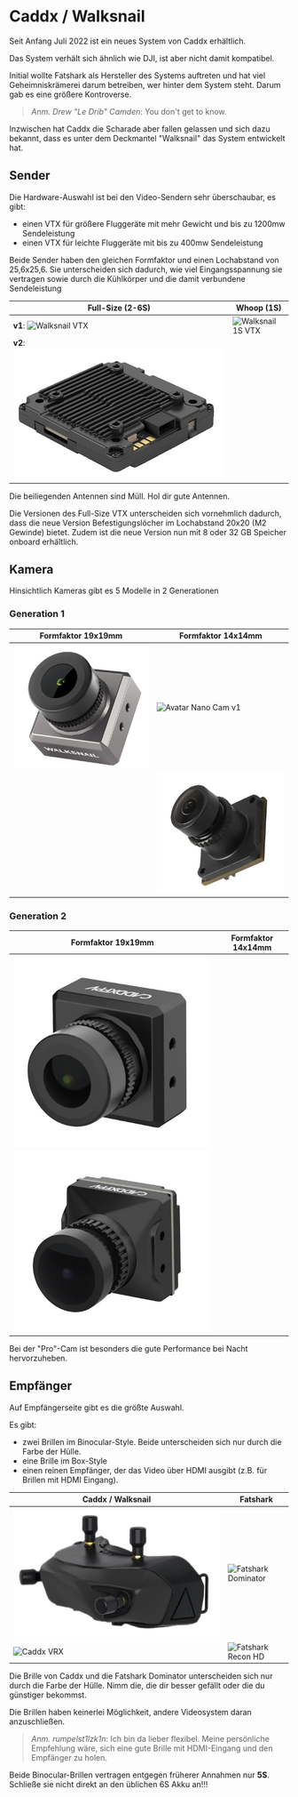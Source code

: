 # Caddx / Walksnail

Seit Anfang Juli 2022 ist ein neues System von Caddx erhältlich.

Das System verhält sich ähnlich wie DJI, ist aber nicht damit kompatibel.

Initial wollte Fatshark als Hersteller des Systems auftreten und hat viel Geheimniskrämerei darum betreiben, wer hinter dem System steht. Darum gab es eine größere Kontroverse.

> *Anm. Drew "Le Drib" Camden*: You don't get to know.

Inzwischen hat Caddx die Scharade aber fallen gelassen und sich dazu bekannt, dass es unter dem Deckmantel "Walksnail" das System entwickelt hat.

## Sender

Die Hardware-Auswahl ist bei den Video-Sendern sehr überschaubar, es gibt:

- einen VTX für größere Fluggeräte mit mehr Gewicht und bis zu 1200mw Sendeleistung
- einen VTX für leichte Fluggeräte mit bis zu 400mw Sendeleistung

Beide Sender haben den gleichen Formfaktor und einen Lochabstand von 25,6x25,6. Sie unterscheiden sich dadurch, wie viel Eingangsspannung sie vertragen sowie durch die Kühlkörper und die damit verbundene Sendeleistung

| Full-Size (2-6S)                                               | Whoop (1S)                                          |
| -------------------------------------------------------------- | --------------------------------------------------- |
| **v1**: ![Walksnail VTX](/img/caddx/avatar_vtx_micro_cam.webp) | ![Walksnail 1S VTX](/img/caddx/avatar_mini_vtx.png) |
| **v2**: ![Walksnail VTX v2](/img/caddx/avatar_vtx_v2.png)      |                                                     |

Die beiliegenden Antennen sind Müll. Hol dir gute Antennen.

Die Versionen des Full-Size VTX unterscheiden sich vornehmlich dadurch, dass die neue Version Befestigungslöcher im Lochabstand 20x20 (M2 Gewinde) bietet. Zudem ist die neue Version nun mit 8 oder 32 GB Speicher onboard erhältlich.

## Kamera

Hinsichtlich Kameras gibt es 5 Modelle in 2 Generationen

### Generation 1

| Formfaktor 19x19mm                                         | Formfaktor 14x14mm                                           |
| ---------------------------------------------------------- | ------------------------------------------------------------ |
| ![Avatar Micro Cam v1](/img/caddx/avatar_cam_micro_v1.png) | ![Avatar Nano Cam v1](/img/caddx/avatar_cam_nano_v1.png)     |
|                                                            | ![Avatar Nano Cam Lite](/img/caddx/avatar_cam_nano_lite.png) |

### Generation 2

| Formfaktor 19x19mm                                           | Formfaktor 14x14mm |
| ------------------------------------------------------------ | ------------------ |
| ![Avatar Micro Cam v2](/img/caddx/avatar_cam_micro_v2.png)   |                    |
| ![Avatar Micro Cam Pro](/img/caddx/avatar_cam_micro_pro.png) |                    |

Bei der "Pro"-Cam ist besonders die gute Performance bei Nacht hervorzuheben.

## Empfänger

Auf Empfängerseite gibt es die größte Auswahl.

Es gibt:

- zwei Brillen im Binocular-Style. Beide unterscheiden sich nur durch die Farbe der Hülle.
- eine Brille im Box-Style
- einen reinen Empfänger, der das Video über HDMI ausgibt (z.B. für Brillen mit HDMI Eingang).

| Caddx / Walksnail                               | Fatshark                                                     |
| ----------------------------------------------- | ------------------------------------------------------------ |
| ![Caddx Brille](/img/caddx/avatar_goggles.webp) | ![Fatshark Dominator](/img/fatshark/fatshark_dominator.webp) |
| ![Caddx VRX](/img/caddx/avatar_vrx.png)         | ![Fatshark Recon HD](/img/fatshark/fatshark_recon_hd.webp)   |

Die Brille von Caddx und die Fatshark Dominator unterscheiden sich nur durch die Farbe der Hülle. Nimm die, die dir besser gefällt oder die du günstiger bekommst.

Die Brillen haben keinerlei Möglichkeit, andere Videosystem daran anzuschließen.

> *Anm. rumpelst1lzk1n*: Ich bin da lieber flexibel. Meine persönliche Empfehlung wäre, sich eine gute Brille mit HDMI-Eingang und den Empfänger zu holen.

Beide Binocular-Brillen vertragen entgegen früherer Annahmen nur **5S**. Schließe sie nicht direkt an den üblichen 6S Akku an!!!
